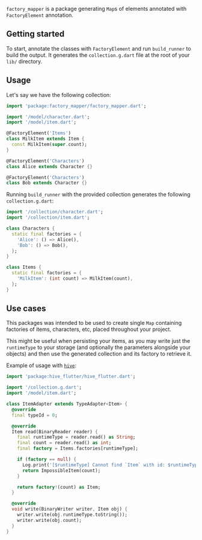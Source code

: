`factory_mapper` is a package generating `Map`s of elements annotated with `FactoryElement` annotation.




## Getting started

To start, annotate the classes with `FactoryElement` and run `build_runner` to build the output. It generates the `collection.g.dart` file at the root of your `lib/` directory.




## Usage

Let's say we have the following collection:
```dart
import 'package:factory_mapper/factory_mapper.dart';

import '/model/character.dart';
import '/model/item.dart';

@FactoryElement('Items')
class MilkItem extends Item {
  const MilkItem(super.count);
}

@FactoryElement('Characters')
class Alice extends Character {}

@FactoryElement('Characters')
class Bob extends Character {}
```

Running `build_runner` with the provided collection generates the following `collection.g.dart`:

```dart
import '/collection/character.dart';
import '/collection/item.dart';

class Characters {
  static final factories = {
    'Alice': () => Alice(),
    'Bob': () => Bob(),
  };
}

class Items {
  static final factories = {
    'MilkItem': (int count) => MilkItem(count),
  };
}
```




## Use cases

This packages was intended to be used to create single `Map` containing factories of items, characters, etc, placed throughout your project.

This might be useful when persisting your items, as you may write just the `runtimeType` to your storage (and optionally the parameters alongside your objects) and then use the generated collection and its factory to retrieve it.

Example of usage with [`hive`]:
```dart
import 'package:hive_flutter/hive_flutter.dart';

import '/collection.g.dart';
import '/model/item.dart';

class ItemAdapter extends TypeAdapter<Item> {
  @override
  final typeId = 0;

  @override
  Item read(BinaryReader reader) {
    final runtimeType = reader.read() as String;
    final count = reader.read() as int;
    final factory = Items.factories[runtimeType];

    if (factory == null) {
      Log.print('[$runtimeType] Cannot find `Item` with id: $runtimeType');
      return ImpossibleItem(count);
    }

    return factory!(count) as Item;
  }

  @override
  void write(BinaryWriter writer, Item obj) {
    writer.write(obj.runtimeType.toString());
    writer.write(obj.count);
  }
}
```



[`hive`]: https://pub.dev/packages/hive
